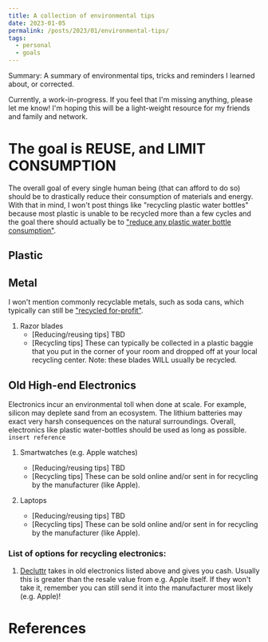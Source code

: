 ```yaml
---
title: A collection of environmental tips
date: 2023-01-05
permalink: /posts/2023/01/environmental-tips/
tags:
  - personal
  - goals
---
```


Summary: A summary of environmental tips, tricks and reminders I learned about, or corrected.

Currently, a work-in-progress. If you feel that I'm missing anything, please let me know! I'm hoping this will be a light-weight resource for my friends and family and network.

# The goal is REUSE, and LIMIT CONSUMPTION

The overall goal of every single human being (that can afford to do so) should be to drastically reduce their consumption of materials and energy. With that in mind, I won't post things like "recycling plastic water bottles" because most plastic is unable to be recycled more than a few cycles and the goal there should actually be to ["reduce any plastic water bottle consumption"][1].

## Plastic

## Metal 

I won't mention commonly recyclable metals, such as soda cans, which typically can still be ["recycled for-profit"][1].

1. Razor blades
    - [Reducing/reusing tips] TBD
    - [Recycling tips] These can typically be collected in a plastic baggie that you put in the corner of your room and dropped off at your local recycling center. Note: these blades WILL usually be recycled.

## Old High-end Electronics

Electronics incur an environmental toll when done at scale. For example, silicon may deplete sand from an ecosystem. The lithium batteries may exact very harsh consequences on the natural surroundings. Overall, electronics like plastic water-bottles should be used as long as possible. `insert reference`

1. Smartwatches (e.g. Apple watches)
    - [Reducing/reusing tips] TBD
    - [Recycling tips] These can be sold online and/or sent in for recycling by the manufacturer (like Apple).

2. Laptops
    - [Reducing/reusing tips] TBD
    - [Recycling tips] These can be sold online and/or sent in for recycling by the manufacturer (like Apple).

### List of options for recycling electronics:

1. [Decluttr](https://decluttr.mention-me.com/m/ol/xr0rv-adam-decluttr) takes in old electronics listed above and gives you cash. Usually this is greater than the resale value from e.g. Apple itself. If they won't take it, remember you can still send it into the manufacturer most likely (e.g. Apple)!

# References
[1]: https://www.reuters.com/article/us-environment-plastic-aluminium-insight/plastic-bottles-vs-aluminum-cans-wholl-win-the-global-water-fight-idUSKBN1WW0J5